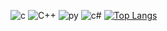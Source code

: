 ![c](https://img.shields.io/badge/C-00599C?style=for-the-badge&logo=c&logoColor=white) ![C++](https://img.shields.io/badge/C%2B%2B-00599C?style=for-the-badge&logo=c%2B%2B&logoColor=white) ![py](https://img.shields.io/badge/Python-3776AB?style=for-the-badge&logo=python&logoColor=white) ![c#](https://img.shields.io/badge/C%23-239120?style=for-the-badge&logo=c-sharp&logoColor=white)
[![Top Langs](https://github-readme-stats.vercel.app/api/top-langs/?username=Janjonghwa)](https://github.com/anuraghazra/github-readme-stats)





